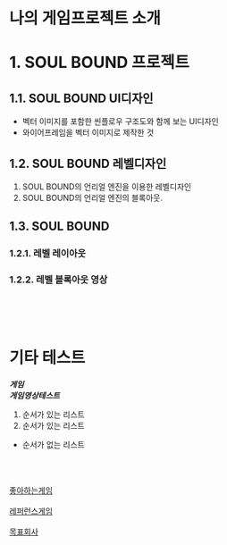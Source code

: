 # 나의 게임프로젝트 소개

# 1. SOUL BOUND 프로젝트
## 1.1. SOUL BOUND UI디자인 
- 벡터 이미지를 포함한 씬플로우 구조도와 함께 보는 UI디자인
- 와이어프레임을 벡터 이미지로 제작한 것
## 1.2. SOUL BOUND 레벨디자인
1. SOUL BOUND의 언리얼 엔진을 이용한 레벨디자인
2. SOUL BOUND의 언리얼 엔진의 블록아웃.
## 1.3. SOUL BOUND 
### 1.2.1. 레벨 레이아웃
### 1.2.2. 레벨 블록아웃 영상

</br>

<!-- # 2. 라스트오더 프로젝트
- 아포칼립스 세계관의 오픈월드 생존 게임
## 2.1. 라스트오더 레벨디자인
## 2.2. 라스트오더 UI디자인
## 2.3. 라스트오더 스토리와 세계관 -->

</br>

<!-- # 3. 맨앤드캐넌 프로젝트
- 드래그 앤 드랍 기능이 있는 인벤토리 설계
## 3.1. 맨앤드캐넌의 세계관
## 3.2. 맨앤드캐넌의 레벨디자인
## 3.3. 맨앤드캐넌의 UI디자인 -->

</br>

<!-- # 4. 모코코푸른별 프로젝트
- 온라인 필드 베이스 다대다 전투 환경의 전투 디자인
## 4.1. 채팅시스템
- UI 디자인 중 채팅에 대한 모든 시스템
## 4.2. 경매장시스템
- 게임 내 상품과 재화를 교환하는 공공거래 시스템을 주관하는 곳의 디자인
## 4.3. 모코코푸른별의  GDD -->


# 기타 테스트
__*게임*__</br>
__*게임영상테스트*__</br>

1. 순서가 있는 리스트
2. 순서가 있는 리스트
- 순서가 없는 리스트

</br></br>

[좋아하는게임](https://www.liesofp.com/ko-kr/)
</br></br>
[레퍼런스게임](https://www.youtube.com/watch?v=E3Huy2cdih0)
</br></br>
[목표회사](https://www.neowiz.com/)
